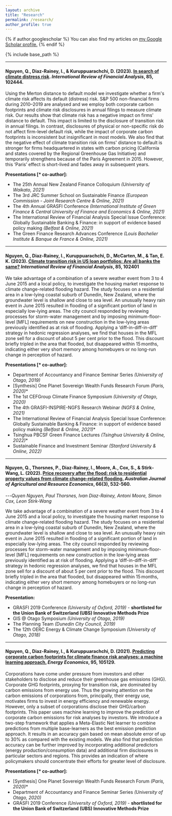 ```yaml
---
layout: archive
title: "Research"
permalink: /research/
author_profile: true
---
```



{% if author.googlescholar %}
  You can also find my articles on <u><a href="{{author.googlescholar}}">my Google Scholar profile</a>.</u>
{% endif %}

{% include base_path %}
____________________________________________________________________________________________________________________________________________________________________
#### Nguyen, Q., Diaz-Rainey, I., & Kuruppuarachchi, D. (2023). [In search of climate distress risk](https://www.sciencedirect.com/science/article/pii/S1057521922003945). *International Review of Financial Analysis*, 85, 102444. ####
Using the Merton distance to default model we investigate whether a firm's climate risk affects its default (distress) risk. S&P 500 non-financial firms during 2010–2019 are analysed and we employ both corporate carbon footprints and climate risk disclosures in annual filings to measure climate risk. Our results show that climate risk has a negative impact on firms' distance to default. This impact is limited to the disclosure of transition risk in annual filings. In contrast, disclosures of physical or non-specific risk do not affect firm-level default risk, while the impact of corporate carbon footprints is inconsistent but insignificant in most models. We also find that the negative effect of climate transition risk on firms' distance to default is stronger for firms headquartered in states with carbon pricing (California and states covered by the Regional Greenhouse Gas Initiative) and temporarily strengthens because of the Paris Agreement in 2015. However, this ‘Paris’ effect is short-lived and fades away in subsequent years.

**Presentations [\* co-author]:**
- The 25th Annual New Zealand Finance Colloquium *(University of Waikato, 2021)*
- The 3rd JRC Summer School on Sustainable Finance *(European Commission - Joint Research Centre & Online, 2021)*
- The 4th Annual GRASFI Conference *(International Institute of Green Finance & Central University of Finance and Economics & Online,  2021)*
- The International Review of Financial Analysis Special Issue Conference: Globally Sustainable Banking & Finance: in support of evidence based policy making *(Belfast & Online, 2021)*
- The Green Finance Research Advances Conference *(Louis Bachelier Institute & Banque de France & Online, 2021)*  
____________________________________________________________________________________________________________________________________________________________________
#### Nguyen, Q., Diaz-Rainey, I., Kuruppuarachchi, D., McCarten, M., & Tan, E. K. (2023). [Climate transition risk in US loan portfolios: Are all banks the same?](https://onlinelibrary.wiley.com/doi/full/10.1111/1467-8489.12471) *International Review of Financial Analysis*, 85, 102401 ####
We take advantage of a combination of a severe weather event from 3 to 4 June 2015 and a local policy, to investigate the housing market response to climate change-related flooding hazard. The study focuses on a residential area in a low-lying coastal suburb of Dunedin, New Zealand, where the groundwater level is shallow and close to sea level. An unusually heavy rain event in June 2015 resulted in flooding of a significant portion of land in especially low-lying areas. The city council responded by reviewing processes for storm-water management and by imposing minimum-floor-level [MFL] requirements on new construction in the low-lying areas previously identified as at risk of flooding. Applying a ‘diff-in-diff-in-diff’ strategy in hedonic regression analyses, we find that houses in the MFL zone sell for a discount of about 5 per cent prior to the flood. This discount briefly tripled in the area that flooded, but disappeared within 15 months, indicating either very short memory among homebuyers or no long-run change in perception of hazard.

**Presentations [\* co-author]:**
- Department of Accountancy and Finance Seminar Series *(University of Otago, 2019)*
- \[Synthesis\] One Planet Sovereign Wealth Funds Research Forum *(Paris, 2020)*\*
- The 1st CEFGroup Climate Finance Symposium *(University of Otago, 2020)*
- The 4th GRASFI-INSPIRE-NGFS Research Webinar *(NGFS & Online, 2021)*
- The International Review of Financial Analysis Special Issue Conference: Globally Sustainable Banking & Finance: in support of evidence based policy making *(Belfast & Online, 2021)*\*
- Tsinghua PBCSF Green Finance Lectures *(Tsinghua University & Online, 2022)*\*
- Sustainable Finance and Investment Seminar *(Stanford University & Online, 2022)* 
 
____________________________________________________________________________________________________________________________________________________________________
#### Nguyen, Q., Thorsnes, P., Diaz‐Rainey, I., Moore, A., Cox, S., & Stirk‐Wang, L. (2022). [Price recovery after the flood: risk to residential property values from climate change‐related flooding.](https://onlinelibrary.wiley.com/doi/full/10.1111/1467-8489.12471) *Australian Journal of Agricultural and Resource Economics*, 66(3), 532-560.  ####
---<cite>Quyen Nguyen, Paul Thorsnes, Ivan Diaz-Rainey, Antoni Moore, Simon Cox, Leon Stirk-Wang</cite>

We take advantage of a combination of a severe weather event from 3 to 4 June 2015 and a local policy, to investigate the housing market response to climate change-related flooding hazard. The study focuses on a residential area in a low-lying coastal suburb of Dunedin, New Zealand, where the groundwater level is shallow and close to sea level. An unusually heavy rain event in June 2015 resulted in flooding of a significant portion of land in especially low-lying areas. The city council responded by reviewing processes for storm-water management and by imposing minimum-floor-level [MFL] requirements on new construction in the low-lying areas previously identified as at risk of flooding. Applying a ‘diff-in-diff-in-diff’ strategy in hedonic regression analyses, we find that houses in the MFL zone sell for a discount of about 5 per cent prior to the flood. This discount briefly tripled in the area that flooded, but disappeared within 15 months, indicating either very short memory among homebuyers or no long-run change in perception of hazard.

**Presentation:**
- GRASFI 2019 Conference *(University of Oxford, 2019)* - **shortlisted for the Union Bank of Switzerland (UBS) Innovative Methods Prize**
- GIS @ Otago Symposium *(University of Otago, 2019)* 
- The Planning Team *(Dunedin City Council, 2019)* 
- The 12th OERC Energy & Climate Change Symposium *(University of Otago, 2018)*   

____________________________________________________________________________________________________________________________________________________________________
#### Nguyen, Q., Diaz-Rainey, I., & Kuruppuarachchi, D. (2021). [Predicting corporate carbon footprints for climate finance risk analyses: a machine learning approach.](https://www.sciencedirect.com/science/article/pii/S0140988321000347) *Energy Economics*, 95, 105129. ####

Corporations have come under pressure from investors and other stakeholders to disclose and reduce their greenhouse gas emissions (GHG). Corporate GHG footprints, proxying for transition risk, are dominated by carbon emissions from energy use. Thus the growing attention on the carbon emissions of corporations from, principally, their energy use, motivates firms to invest in energy efficiency and renewable energy. However, only a subset of corporations disclose their GHG/carbon footprints. This paper uses machine learning to improve the prediction of corporate carbon emissions for risk analyses by investors. We introduce a two-step framework that applies a Meta-Elastic Net learner to combine predictions from multiple base-learners as the best emission prediction approach. It results in an accuracy gain based on mean absolute error of up to 30% as compared with the existing models. We also find that prediction accuracy can be further improved by incorporating additional predictors (energy production/consumption data) and additional firm disclosures in particular sectors and regions. This provides an indication of where policymakers should concentrate their efforts for greater level of disclosure.


**Presentations [\* co-author]:**
- \[Synthesis\] One Planet Sovereign Wealth Funds Research Forum *(Paris, 2020)*\*
- Department of Accountancy and Finance Seminar Series *(University of Otago, 2020)*
- GRASFI 2019 Conference *(University of Oxford, 2019)* - **shortlisted for the Union Bank of Switzerland (UBS) Innovative Methods Prize**



